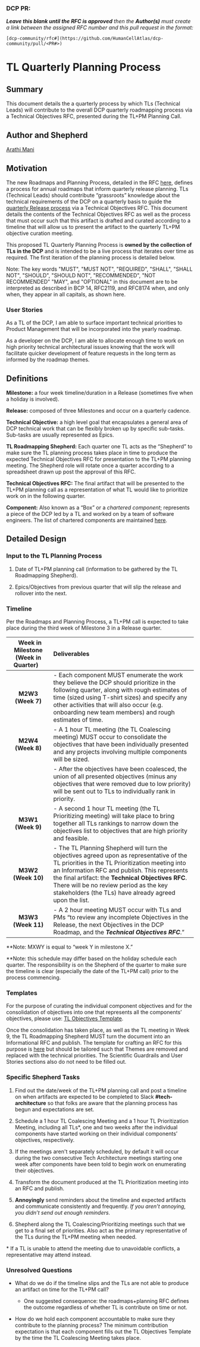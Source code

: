 ### DCP PR:

***Leave this blank until the RFC is approved** then the **Author(s)** must create a link between the assigned RFC number and this pull request in the format:*

`[dcp-community/rfc#](https://github.com/HumanCellAtlas/dcp-community/pull/<PR#>)`

# TL Quarterly Planning Process

## Summary

This document details the a quarterly process by which TLs (Technical Leads) will contribute to the overall DCP
quarterly roadmapping process via a Technical Objectives RFC, presented during the TL+PM Planning Call.

## Author and Shepherd

[Arathi Mani](mailto:arathi.mani@chanzuckerberg.com)

## Motivation

The new Roadmaps and Planning Process, detailed in the RFC [here](https://github.com/HumanCellAtlas/dcp-community/blob/4bb18c65af5b244460cf404465b1dbc4ee0cc65e/rfcs/text/0000-roadmaps%2Bplanning.md),
defines a process for annual roadmaps that inform quarterly release planning. TLs (Technical Leads) should contribute
“grassroots” knowledge about the technical requirements of the DCP on a quarterly basis to guide the 
[quarterly Release process](https://github.com/HumanCellAtlas/dcp-community/blob/4bb18c65af5b244460cf404465b1dbc4ee0cc65e/rfcs/text/0000-roadmaps%2Bplanning.md#planning-and-executing-a-release)
via a Technical Objectives RFC. This document details the contents of the Technical Objectives RFC as well as the
process that must occur such that this artifact is drafted and curated according to a timeline that will allow us to
present the artifact to the quarterly TL+PM objective curation meeting.

This proposed TL Quarterly Planning Process is **owned by the collection of TLs in the DCP** and is intended to
be a live process that iterates over time as required. The first iteration of the planning process is detailed below.  

Note: The key words "MUST", "MUST NOT", "REQUIRED", "SHALL", "SHALL NOT", "SHOULD", "SHOULD NOT", "RECOMMENDED", "NOT
RECOMMENDED" "MAY", and "OPTIONAL" in this document are to be interpreted as described in BCP 14, RFC2119, and RFC8174
when, and only when, they appear in all capitals, as shown here.

### User Stories

As a TL of the DCP, I am able to surface important technical priorities to Product Management that will be incorporated
into the yearly roadmap. 

As a developer on the DCP, I am able to allocate enough time to work on high priority technical architectural issues
knowing that the work will facilitate quicker development of feature requests in the long term as informed by
the roadmap themes.

## Definitions

**Milestone:** a four week timeline/duration in a Release (sometimes five when a holiday is involved).

**Release:** composed of three Milestones and occur on a quarterly cadence.

**Technical Objective:** a high level goal that encapsulates a general area of DCP technical work that can be flexibly
broken up by specific sub-tasks. Sub-tasks are usually represented as Epics.  

**TL Roadmapping Shepherd:** Each quarter one TL acts as the “Shepherd” to make sure the TL planning process takes place
in time to produce the expected Technical Objectives RFC for presentation to the TL+PM planning meeting. The Shepherd
role will rotate once a quarter according to a spreadsheet drawn up post the approval of this RFC. 

**Technical Objectives RFC:** The final artifact that will be presented to the TL+PM planning call as a representation
of what TL would like to prioritize work on in the following quarter.

**Component:** Also known as a “Box” or a *chartered component*; represents a piece of the DCP led by a TL and worked on
by a team of software engineers. The list of chartered components are maintained
[here](https://github.com/HumanCellAtlas/dcp-community/tree/master/charters).


## Detailed Design

### Input to the TL Planning Process

1) Date of TL+PM planning call (information to be gathered by the TL Roadmapping Shepherd).

2) Epics/Objectives from previous quarter that will slip the release and rollover into the next.

### Timeline

Per the Roadmaps and Planning Process, a TL+PM call is expected to take place during the third week of Milestone 3 in a
Release quarter.

| &nbsp;&nbsp;Week in Milestone (Week in Quarter) &nbsp;&nbsp;| Deliverables |
|           :----:                    | :--- |
| **M2W3 (Week 7)**  | - Each component MUST enumerate the work they believe the DCP should prioritize in the following quarter, along with rough estimates of time (sized using T-shirt sizes) and specify any other activities that will also occur (e.g. onboarding new team members) and rough estimates of time. |
| **M2W4 (Week 8)**  | - A 1 hour TL meeting (the TL Coalescing meeting) MUST occur to consolidate the objectives that have been individually presented and any projects involving multiple components will be sized. |
|                    | - After the objectives have been coalesced, the union of all presented objectives (minus any objectives that were removed due to low priority) will be sent out to TLs to individually rank in priority. |
| **M3W1 (Week 9)**  | - A second 1 hour TL meeting (the TL Prioritizing meeting) will take place to bring together all TLs rankings to narrow down the objectives list to objectives that are high priority and feasible. |
| **M3W2 (Week 10)** | - The TL Planning Shepherd will turn the objectives agreed upon as representative of the TL priorities in the TL Prioritization meeting into an Information RFC and publish. This represents the final artifact: the **Technical Objectives RFC**. There will be no review period as the key stakeholders (the TLs) have already agreed upon the list. |
| **M3W3 (Week 11)** | - A 2 hour meeting MUST occur with TLs and PMs “to review any incomplete Objectives in the Release, the next Objectives in the DCP Roadmap, and the ***Technical Objectives RFC***.” |

**Note: MXWY is equal to “week Y in milestone X.”

**Note: this schedule may differ based on the holiday schedule each quarter. The responsibility is on the Shepherd of
the quarter to make sure the timeline is clear (especially the date of the TL+PM call) prior to the process commencing.

### Templates

For the purpose of curating the individual component objectives and for the consolidation of objectives into one that
represents all the components’ objectives, please use: 
[TL Objectives Template](https://docs.google.com/document/d/1jUo9Y7y9BJhVe8qpgljI45W7JpNlq3ownVBLA3wK0Qw/edit).

Once the consolidation has taken place, as well as the TL meeting in Week 9, the TL Roadmapping Shepherd MUST turn the
document into an Informational RFC and publish. The template for crafting an RFC for this purpose is 
[here](https://github.com/HumanCellAtlas/dcp-community/blob/4bb18c65af5b244460cf404465b1dbc4ee0cc65e/rfcs/roadmap-template.md) 
but should be tailored such that Themes are removed and replaced with the technical priorities. The Scientific
Guardrails and User Stories sections also do not need to be filled out.

### Specific Shepherd Tasks

1) Find out the date/week of the TL+PM planning call and post a timeline on when artifacts are expected to be completed
to Slack **#tech-architecture** so that folks are aware that the planning process has begun and expectations are set.

2) Schedule a 1 hour TL Coalescing Meeting and a 1 hour TL Prioritization Meeting, including all TLs\*, one and two
weeks after the individual components have started working on their individual components’ objectives, respectively.

3) If the meetings aren't separately scheduled, by default it will occur during the two consecutive Tech Architecture
meetings starting one week after components have been told to begin work on enumerating their objectives.

4) Transform the document produced at the TL Prioritization meeting into an RFC and publish.

5) **Annoyingly** send reminders about the timeline and expected artifacts and communicate consistently and frequently.
*If you aren’t annoying, you didn’t send out enough reminders.*

6) Shepherd along the TL Coalescing/Prioritizing meetings such that we get to a final set of priorities. Also act as the
primary representative of the TLs during the TL+PM meeting when needed.

\* If a TL is unable to attend the meeting due to unavoidable conflicts, a representative may attend instead.

### Unresolved Questions

- What do we do if the timeline slips and the TLs are not able to produce an artifact on time for the TL+PM call?
  - One suggested consequence: the roadmaps+planning RFC defines the outcome regardless of whether TL is contribute on
  time or not.
    
- How do we hold each component accountable to make sure they contribute to the planning process? The minimum
contribution expectation is that each component fills out the TL Objectives Template by the time the TL Coalescing
Meeting takes place.
